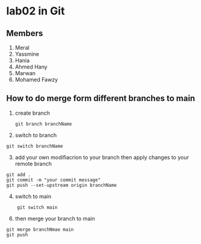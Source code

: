 # lab02 in Git
## Members
1. Meral
2. Yassmine
3. Hania
4. Ahmed Hany
5. Marwan
6. Mohamed Fawzy
## How to do merge form different branches to main

1. create branch
   ```
   git branch branchName
   ```
2. switch to branch
  ```
  git switch branchName
  ```
3. add your own modifiacrion to your branch then apply changes to your remote branch
```
git add .
git commit -m "your commit message"
git push --set-upstream origin branchName
```
4. switch to main
```
    git switch main
```
6. then merge your branch to main
```
git merge branchNmae main
git push
```
 

